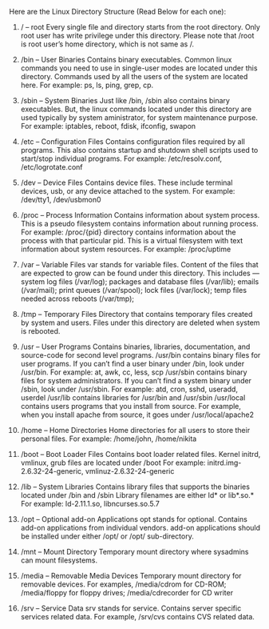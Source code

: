 Here are the Linux Directory Structure (Read Below for each one):



1. / – root
Every single file and directory starts from the root directory.
Only root user has write privilege under this directory.
Please note that /root is root user’s home directory, which is not same as /.


2. /bin – User Binaries
Contains binary executables.
Common linux commands you need to use in single-user modes are located under this directory.
Commands used by all the users of the system are located here.
For example: ps, ls, ping, grep, cp.


3. /sbin – System Binaries
Just like /bin, /sbin also contains binary executables.
But, the linux commands located under this directory are used typically by system aministrator, for system maintenance purpose.
For example: iptables, reboot, fdisk, ifconfig, swapon


4. /etc – Configuration Files
Contains configuration files required by all programs.
This also contains startup and shutdown shell scripts used to start/stop individual programs.
For example: /etc/resolv.conf, /etc/logrotate.conf


5. /dev – Device Files
Contains device files.
These include terminal devices, usb, or any device attached to the system.
For example: /dev/tty1, /dev/usbmon0


6. /proc – Process Information
Contains information about system process.
This is a pseudo filesystem contains information about running process. For example: /proc/{pid} directory contains information about the process with that particular pid.
This is a virtual filesystem with text information about system resources. For example: /proc/uptime


7. /var – Variable Files
var stands for variable files.
Content of the files that are expected to grow can be found under this directory.
This includes — system log files (/var/log); packages and database files (/var/lib); emails (/var/mail); print queues (/var/spool); lock files (/var/lock); temp files needed across reboots (/var/tmp);


8. /tmp – Temporary Files
Directory that contains temporary files created by system and users.
Files under this directory are deleted when system is rebooted.


9. /usr – User Programs
Contains binaries, libraries, documentation, and source-code for second level programs.
/usr/bin contains binary files for user programs. If you can’t find a user binary under /bin, look under /usr/bin. For example: at, awk, cc, less, scp
/usr/sbin contains binary files for system administrators. If you can’t find a system binary under /sbin, look under /usr/sbin. For example: atd, cron, sshd, useradd, userdel
/usr/lib contains libraries for /usr/bin and /usr/sbin
/usr/local contains users programs that you install from source. For example, when you install apache from source, it goes under /usr/local/apache2


10. /home – Home Directories
Home directories for all users to store their personal files.
For example: /home/john, /home/nikita


11. /boot – Boot Loader Files
Contains boot loader related files.
Kernel initrd, vmlinux, grub files are located under /boot
For example: initrd.img-2.6.32-24-generic, vmlinuz-2.6.32-24-generic


12. /lib – System Libraries
Contains library files that supports the binaries located under /bin and /sbin
Library filenames are either ld* or lib*.so.*
For example: ld-2.11.1.so, libncurses.so.5.7


13. /opt – Optional add-on Applications
opt stands for optional.
Contains add-on applications from individual vendors.
add-on applications should be installed under either /opt/ or /opt/ sub-directory.


14. /mnt – Mount Directory
Temporary mount directory where sysadmins can mount filesystems.


15. /media – Removable Media Devices
Temporary mount directory for removable devices.
For examples, /media/cdrom for CD-ROM; /media/floppy for floppy drives; /media/cdrecorder for CD writer


16. /srv – Service Data
srv stands for service.
Contains server specific services related data.
For example, /srv/cvs contains CVS related data.

